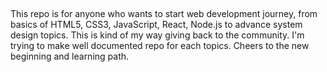 ## 
This repo is for anyone who wants to start web development journey, from basics of HTML5, CSS3, JavaScript, React, Node.js to advance system design topics. This is kind of my way giving back to the community. I'm trying to make well documented repo for each topics. Cheers to the new beginning and learning path.
##